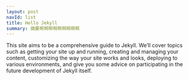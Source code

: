 ```yaml
---
layout: post
navId: list
title: Hello Jekyll
summary: 摘要啊啊啊啊啊啊啊啊啊
---
```

This site aims to be a comprehensive guide to Jekyll. 
We’ll cover topics such as getting your site up and running, 
creating and managing your content, customizing the way your site works and looks, 
deploying to various environments, and give you some advice on participating in the 
future development of Jekyll itself.